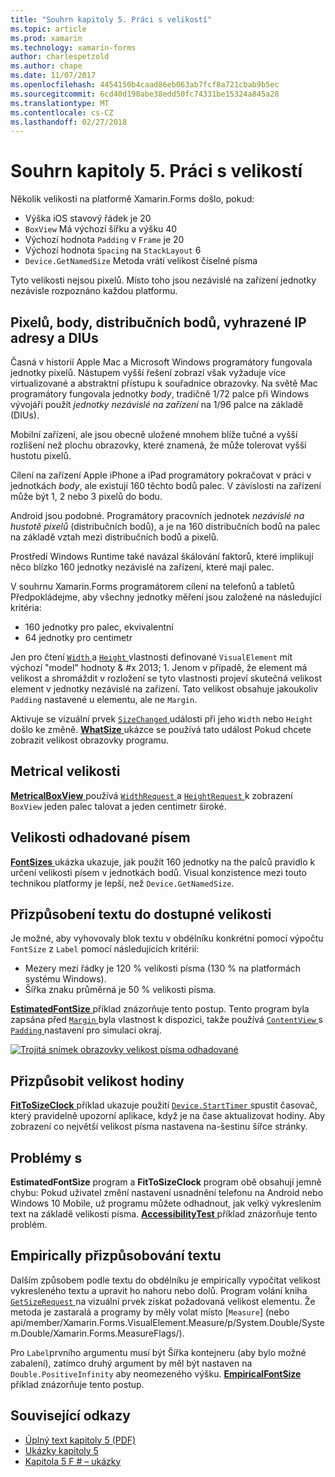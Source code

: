 ```yaml
---
title: "Souhrn kapitoly 5. Práci s velikostí"
ms.topic: article
ms.prod: xamarin
ms.technology: xamarin-forms
author: charlespetzold
ms.author: chape
ms.date: 11/07/2017
ms.openlocfilehash: 4454150b4caad86eb063ab7fcf8a721cbab9b5ec
ms.sourcegitcommit: 6cd40d190abe38edd50fc74331be15324a845a28
ms.translationtype: MT
ms.contentlocale: cs-CZ
ms.lasthandoff: 02/27/2018
---
```

# <a name="summary-of-chapter-5-dealing-with-sizes"></a>Souhrn kapitoly 5. Práci s velikostí

Několik velikosti na platformě Xamarin.Forms došlo, pokud:

- Výška iOS stavový řádek je 20
- `BoxView` Má výchozí šířku a výšku 40
- Výchozí hodnota `Padding` v `Frame` je 20
- Výchozí hodnota `Spacing` na `StackLayout` 6
- `Device.GetNamedSize` Metoda vrátí velikost číselné písma

Tyto velikosti nejsou pixelů. Místo toho jsou nezávislé na zařízení jednotky nezávisle rozpoznáno každou platformu.

## <a name="pixels-points-dps-dips-and-dius"></a>Pixelů, body, distribučních bodů, vyhrazené IP adresy a DIUs

Časná v historií Apple Mac a Microsoft Windows programátory fungovala jednotky pixelů. Nástupem vyšší řešení zobrazí však vyžaduje více virtualizované a abstraktní přístupu k souřadnice obrazovky. Na světě Mac programátory fungovala jednotky *body*, tradičně 1/72 palce při Windows vývojáři použít *jednotky nezávislé na zařízení* na 1/96 palce na základě (DIUs).

Mobilní zařízení, ale jsou obecně uložené mnohem blíže tučné a vyšší rozlišení než plochu obrazovky, které znamená, že může tolerovat vyšší hustotu pixelů.

Cílení na zařízení Apple iPhone a iPad programátory pokračovat v práci v jednotkách *body*, ale existují 160 těchto bodů palec. V závislosti na zařízení může být 1, 2 nebo 3 pixelů do bodu.

Android jsou podobné. Programátory pracovních jednotek *nezávislé na hustotě pixelů* (distribučních bodů), a je na 160 distribučních bodů na palec na základě vztah mezi distribučních bodů a pixelů.

Prostředí Windows Runtime také navázal škálování faktorů, které implikují něco blízko 160 jednotky nezávislé na zařízení, které mají palec.

V souhrnu Xamarin.Forms programátorem cílení na telefonů a tabletů Předpokládejme, aby všechny jednotky měření jsou založené na následující kritéria:

- 160 jednotky pro palec, ekvivalentní
- 64 jednotky pro centimetr

Jen pro čtení [ `Width` ](https://developer.xamarin.com/api/property/Xamarin.Forms.VisualElement.Width/) a [ `Height` ](https://developer.xamarin.com/api/property/Xamarin.Forms.VisualElement.Height/) vlastnosti definované `VisualElement` mít výchozí "model" hodnoty & #x 2013; 1. Jenom v případě, že element má velikost a shromáždit v rozložení se tyto vlastnosti projeví skutečná velikost element v jednotky nezávislé na zařízení. Tato velikost obsahuje jakoukoliv `Padding` nastavené u elementu, ale ne `Margin`.

Aktivuje se vizuální prvek [ `SizeChanged` ](https://developer.xamarin.com/api/event/Xamarin.Forms.VisualElement.SizeChanged/) události při jeho `Width` nebo `Height` došlo ke změně. [ **WhatSize** ](https://github.com/xamarin/xamarin-forms-book-samples/tree/master/Chapter05/WhatSize) ukázce se používá tato událost Pokud chcete zobrazit velikost obrazovky programu.

## <a name="metrical-sizes"></a>Metrical velikosti

[ **MetricalBoxView** ](https://github.com/xamarin/xamarin-forms-book-samples/tree/master/Chapter05/MetricalBoxView) používá [ `WidthRequest` ](https://developer.xamarin.com/api/property/Xamarin.Forms.VisualElement.WidthRequest/) a [ `HeightRequest` ](https://developer.xamarin.com/api/property/Xamarin.Forms.VisualElement.HeightRequest/) k zobrazení `BoxView` jeden palec talovat a jeden centimetr široké.

## <a name="estimated-font-sizes"></a>Velikosti odhadované písem

[ **FontSizes** ](https://github.com/xamarin/xamarin-forms-book-samples/tree/master/Chapter05/FontSizes) ukázka ukazuje, jak použít 160 jednotky na the palců pravidlo k určení velikosti písem v jednotkách bodů. Visual konzistence mezi touto technikou platformy je lepší, než `Device.GetNamedSize`.

## <a name="fitting-text-to-available-size"></a>Přizpůsobení textu do dostupné velikosti

Je možné, aby vyhovovaly blok textu v obdélníku konkrétní pomocí výpočtu `FontSize` z `Label` pomocí následujících kritérií:

- Mezery mezi řádky je 120 % velikosti písma (130 % na platformách systému Windows).
- Šířka znaku průměrná je 50 % velikosti písma.

[ **EstimatedFontSize** ](https://github.com/xamarin/xamarin-forms-book-samples/tree/master/Chapter05/EstimatedFontSize) příklad znázorňuje tento postup. Tento program byla zapsána před [ `Margin` ](https://developer.xamarin.com/api/property/Xamarin.Forms.View.Margin/) byla vlastnost k dispozici, takže používá [ `ContentView` ](https://developer.xamarin.com/api/type/Xamarin.Forms.ContentView/) s [ `Padding` ](https://developer.xamarin.com/api/property/Xamarin.Forms.Layout.Padding/) nastavení pro simulaci okraj.

[![Trojitá snímek obrazovky velikost písma odhadované](images/ch05fg07-small.png "Text nevejde do dostupné velikosti")](images/ch05fg07-large.png "Text nevejde do dostupné velikosti")

## <a name="a-fit-to-size-clock"></a>Přizpůsobit velikost hodiny

[ **FitToSizeClock** ](https://github.com/xamarin/xamarin-forms-book-samples/tree/master/Chapter05/FitToSizeClock) příklad ukazuje použití [ `Device.StartTimer` ](https://developer.xamarin.com/api/member/Xamarin.Forms.Device.StartTimer/p/System.TimeSpan/System.Func%7BSystem.Boolean%7D/) spustit časovač, který pravidelně upozorní aplikace, když je na čase aktualizovat hodiny. Aby zobrazení co největší velikost písma nastavena na-šestinu šířce stránky.

## <a name="accessibility-issues"></a>Problémy s

**EstimatedFontSize** program a **FitToSizeClock** program obě obsahují jemně chybu: Pokud uživatel změní nastavení usnadnění telefonu na Android nebo Windows 10 Mobile, už programu můžete odhadnout, jak velký vykreslením text na základě velikosti písma. [ **AccessibilityTest** ](https://github.com/xamarin/xamarin-forms-book-samples/tree/master/Chapter05/AccessibilityTest) příklad znázorňuje tento problém.

## <a name="empirically-fitting-text"></a>Empirically přizpůsobování textu

Dalším způsobem podle textu do obdélníku je empirically vypočítat velikost vykresleného textu a upravit ho nahoru nebo dolů. Program volání kniha [ `GetSizeRequest` ](https://developer.xamarin.com/api/member/Xamarin.Forms.VisualElement.GetSizeRequest/p/System.Double/System.Double/) na vizuální prvek získat požadovaná velikost elementu. Že metoda je zastaralá a programy by měly volat místo [`Measure`] (nebo api/member/Xamarin.Forms.VisualElement.Measure/p/System.Double/System.Double/Xamarin.Forms.MeasureFlags/).

Pro `Label`prvního argumentu musí být Šířka kontejneru (aby bylo možné zabalení), zatímco druhý argument by měl být nastaven na `Double.PositiveInfinity` aby neomezeného výšku. [ **EmpiricalFontSize** ](https://github.com/xamarin/xamarin-forms-book-samples/tree/master/Chapter05/EmpiricalFontSize) příklad znázorňuje tento postup.



## <a name="related-links"></a>Související odkazy

- [Úplný text kapitoly 5 (PDF)](https://download.xamarin.com/developer/xamarin-forms-book/XamarinFormsBook-Ch05-Apr2016.pdf)
- [Ukázky kapitoly 5](https://github.com/xamarin/xamarin-forms-book-samples/tree/master/Chapter05)
- [Kapitola 5 F # – ukázky](https://github.com/xamarin/xamarin-forms-book-samples/tree/master/Chapter05/FS)
